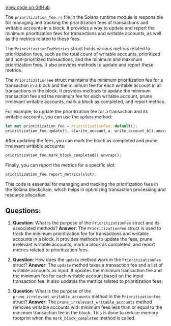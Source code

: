 [View code on GitHub](https://github.com/solana-labs/solana/blob/master/runtime/src/prioritization_fee.rs)

The `prioritization_fee.rs` file in the Solana runtime module is responsible for managing and tracking the prioritization fees of transactions and writable accounts in a block. It provides a way to update and report the minimum prioritization fees for transactions and writable accounts, as well as the metrics related to these fees.

The `PrioritizationFeeMetrics` struct holds various metrics related to prioritization fees, such as the total count of writable accounts, prioritized and non-prioritized transactions, and the minimum and maximum prioritization fees. It also provides methods to update and report these metrics.

The `PrioritizationFee` struct maintains the minimum prioritization fee for a transaction in a block and the minimum fee for each writable account in all transactions in the block. It provides methods to update the minimum transaction fee and the minimum fee for each writable account, prune irrelevant writable accounts, mark a block as completed, and report metrics.

For example, to update the prioritization fee for a transaction and its writable accounts, you can use the `update` method:

```rust
let mut prioritization_fee = PrioritizationFee::default();
prioritization_fee.update(5, &[write_account_a, write_account_b]).unwrap();
```

After updating the fees, you can mark the block as completed and prune irrelevant writable accounts:

```rust
prioritization_fee.mark_block_completed().unwrap();
```

Finally, you can report the metrics for a specific slot:

```rust
prioritization_fee.report_metrics(slot);
```

This code is essential for managing and tracking the prioritization fees in the Solana blockchain, which helps in optimizing transaction processing and resource allocation.
## Questions: 
 1. **Question**: What is the purpose of the `PrioritizationFee` struct and its associated methods?
   **Answer**: The `PrioritizationFee` struct is used to track the minimum prioritization fee for transactions and writable accounts in a block. It provides methods to update the fees, prune irrelevant writable accounts, mark a block as completed, and report metrics related to prioritization fees.

2. **Question**: How does the `update` method work in the `PrioritizationFee` struct?
   **Answer**: The `update` method takes a transaction fee and a list of writable accounts as input. It updates the minimum transaction fee and the minimum fee for each writable account based on the input transaction fee. It also updates the metrics related to prioritization fees.

3. **Question**: What is the purpose of the `prune_irrelevant_writable_accounts` method in the `PrioritizationFee` struct?
   **Answer**: The `prune_irrelevant_writable_accounts` method removes writable accounts with minimum fees less than or equal to the minimum transaction fee in the block. This is done to reduce memory footprint when the `mark_block_completed` method is called.